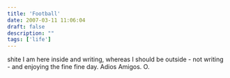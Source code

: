 ```yaml
---
title: 'Football'
date: 2007-03-11 11:06:04
draft: false
description: ""
tags: ['life']
---
```


shite I am here inside and writing, whereas I should be outside - not writing - and enjoying the fine fine day. Adios Amigos. O.
